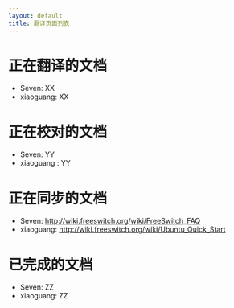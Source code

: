 ```yaml
---
layout: default
title: 翻译页面列表
---
```


# 正在翻译的文档

* Seven: XX
* xiaoguang: XX

# 正在校对的文档

* Seven: YY
* xiaoguang : YY

# 正在同步的文档

* Seven: <http://wiki.freeswitch.org/wiki/FreeSwitch_FAQ>
* xiaoguang: <http://wiki.freeswitch.org/wiki/Ubuntu_Quick_Start>

# 已完成的文档

* Seven: ZZ
* xiaoguang: ZZ
